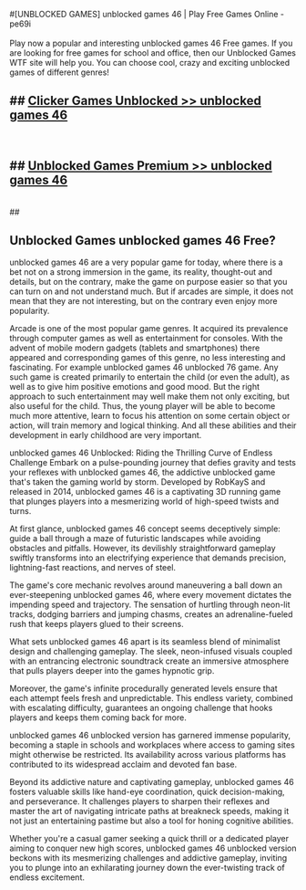 #[UNBLOCKED GAMES] unblocked games 46 | Play Free Games Online - pe69i <br>
<br>
Play now a popular and interesting unblocked games 46 Free games. If you are looking for free games for school and office, then our Unblocked Games WTF site will help you. You can choose cool, crazy and exciting unblocked games of different genres!


## ##  [Clicker Games Unblocked >> unblocked games 46](http://freeplayer.one?title=unblocked_games_46&ref=22)
  <br>

##  ## [Unblocked Games Premium >> unblocked games 46](http://freeplayer.one?title=unblocked_games_46&ref=22)
  <br>
  ##



## Unblocked Games unblocked games 46 Free?

unblocked games 46 are a very popular game for today, where there is a bet not on a strong immersion in the game, its reality, thought-out and details, but on the contrary, make the game on purpose easier so that you can turn on and not understand much. But if arcades are simple, it does not mean that they are not interesting, but on the contrary even enjoy more popularity.

Arcade is one of the most popular game genres. It acquired its prevalence through computer games as well as entertainment for consoles. With the advent of mobile modern gadgets (tablets and smartphones) there appeared and corresponding games of this genre, no less interesting and fascinating. For example unblocked games 46 unblocked 76 game. Any such game is created primarily to entertain the child (or even the adult), as well as to give him positive emotions and good mood. But the right approach to such entertainment may well make them not only exciting, but also useful for the child. Thus, the young player will be able to become much more attentive, learn to focus his attention on some certain object or action, will train memory and logical thinking. And all these abilities and their development in early childhood are very important.

unblocked games 46 Unblocked: Riding the Thrilling Curve of Endless Challenge
Embark on a pulse-pounding journey that defies gravity and tests your reflexes with unblocked games 46, the addictive unblocked game that's taken the gaming world by storm. Developed by RobKayS and released in 2014, unblocked games 46 is a captivating 3D running game that plunges players into a mesmerizing world of high-speed twists and turns.

At first glance, unblocked games 46 concept seems deceptively simple: guide a ball through a maze of futuristic landscapes while avoiding obstacles and pitfalls. However, its devilishly straightforward gameplay swiftly transforms into an electrifying experience that demands precision, lightning-fast reactions, and nerves of steel.

The game's core mechanic revolves around maneuvering a ball down an ever-steepening unblocked games 46, where every movement dictates the impending speed and trajectory. The sensation of hurtling through neon-lit tracks, dodging barriers and jumping chasms, creates an adrenaline-fueled rush that keeps players glued to their screens.

What sets unblocked games 46 apart is its seamless blend of minimalist design and challenging gameplay. The sleek, neon-infused visuals coupled with an entrancing electronic soundtrack create an immersive atmosphere that pulls players deeper into the games hypnotic grip.

Moreover, the game's infinite procedurally generated levels ensure that each attempt feels fresh and unpredictable. This endless variety, combined with escalating difficulty, guarantees an ongoing challenge that hooks players and keeps them coming back for more.

unblocked games 46 unblocked version has garnered immense popularity, becoming a staple in schools and workplaces where access to gaming sites might otherwise be restricted. Its availability across various platforms has contributed to its widespread acclaim and devoted fan base.

Beyond its addictive nature and captivating gameplay, unblocked games 46 fosters valuable skills like hand-eye coordination, quick decision-making, and perseverance. It challenges players to sharpen their reflexes and master the art of navigating intricate paths at breakneck speeds, making it not just an entertaining pastime but also a tool for honing cognitive abilities.

Whether you're a casual gamer seeking a quick thrill or a dedicated player aiming to conquer new high scores, unblocked games 46 unblocked version beckons with its mesmerizing challenges and addictive gameplay, inviting you to plunge into an exhilarating journey down the ever-twisting track of endless excitement.